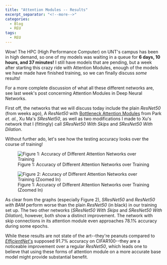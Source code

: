 ```yaml
---
title: "Attention Modules -- Results"
excerpt_separator: "<!--more-->"
categories:
  - Blog
  - REU
tags:
  - REU
---
```


Wow! The HPC (High Performance Computer) on UNT's campus has been in high demand, so one of my models was waiting in a queue for **6 days, 10 hours, and 37 minutes!** I still have models that are pending, but a week after starting this crazy ride with Attention Modules, enough of the models we have made have finished training, so we can finally discuss *some* results!

For a more complete discussion of what all these different networks are, see last week's post concerning Attention Modules in Deep Neural Networks.

First off, the networks that we will discuss today include the plain *ResNet50* (from weeks ago), A *ResNet50* with [Bottleneck Attention Modules](https://arxiv.org/abs/1807.06514) from Park *et. al.*, Xu Ma's *SResNet50*, as well as two modifications I made to Xu's network that I (fittingly) call *SResNet50 With Skips* and *SResNet50 With Dilation*.

Without further ado, let's see how the testing accuracy looks over the course of training!

<figure>
  <img src="{{site.url}}/assets/AttentionAccuracy.PNG" alt="Figure 1: Accuracy of Different Attention Networks over Training"/>
  <figcaption>Figure 1: Accuracy of Different Attention Networks over Training</figcaption>
</figure>

<figure>
  <img src="{{site.url}}/assets/AttentionAccuracyZoomedIn.PNG" alt="Figure 2: Accuracy of Different Attention Networks over Training (Zoomed In)"/>
  <figcaption>Figure 1: Accuracy of Different Attention Networks over Training (Zoomed In)</figcaption>
</figure>

As clear from the graphs (especially Figure 2), *SResNet50* and *ResNet50 with BAM* perform worse than the plain *ResNet50* (in black) in our training set up. The two other networks (*SResNet50 With Skips* and *SResNet50 With Dilation*), however, both show a distinct improvement. The network with skip connections in its attention module even approaches 78.1% accuracy during some epochs.

While these results are not state of the art--they're peanuts compared to [*EfficientNet*'s](https://paperswithcode.com/paper/efficientnet-rethinking-model-scaling-for) supposed 91.7% accuracy on CIFAR100--they are a noticeable improvement over a regular *ResNet50*, which leads one to believe that using these forms of attention module on a more accurate base model might provide substantial benefit.






